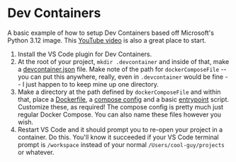 # Dev Containers

A basic example of how to setup Dev Containers based off Microsoft's Python 3.12 image.  This [YouTube video](https://www.youtube.com/watch?v=b1RavPr_878) is also a great place to start.

1. Install the VS Code plugin for Dev Containers.
2. At the root of your project, `mkdir .devcontainer` and inside of that, make a [devcontainer.json](devcontainer.json) file.  Make note of the path for `dockerComposeFile` -- you can put this anywhere, really, even in `.devcontainer` would be fine -- I just happen to to keep mine up one directory.
3. Make a directory at the path defined by `dockerComposeFile` and within that, place a [Dockerfile](Dockerfile.dev-container), a [compose config](docker-compose-dev-container.yaml) and a basic [entrypoint](entrypoint-dev-container.sh) script.  Customize these, as required!  The compose config is pretty much just regular Docker Compose.  You can also name these files however you wish.
4. Restart VS Code and it should prompt you to re-open your project in a container.  Do this.  You'll know it succeeded if your VS Code terminal prompt is `/workspace` instead of your normal `/Users/cool-guy/projects` or whatever.
